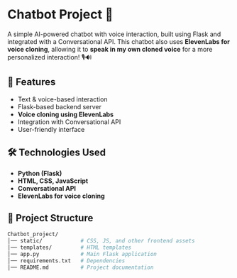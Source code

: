 # Chatbot Project 🤖  

A simple AI-powered chatbot with voice interaction, built using Flask and integrated with a Conversational API. This chatbot also uses **ElevenLabs for voice cloning**, allowing it to **speak in my own cloned voice** for a more personalized interaction! 🎙️🔊  

## 🚀 Features  
- Text & voice-based interaction  
- Flask-based backend server  
- **Voice cloning using ElevenLabs**  
- Integration with Conversational API  
- User-friendly interface  

## 🛠️ Technologies Used  
- **Python (Flask)**  
- **HTML, CSS, JavaScript**  
- **Conversational API**  
- **ElevenLabs for voice cloning**  

## 📂 Project Structure  
```bash
Chatbot_project/
│── static/            # CSS, JS, and other frontend assets  
│── templates/         # HTML templates  
│── app.py             # Main Flask application  
│── requirements.txt   # Dependencies  
│── README.md          # Project documentation  

